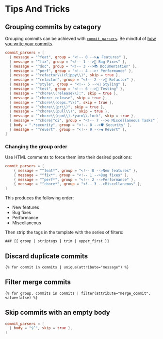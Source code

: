 # Tips And Tricks

## Grouping commits by category

Grouping commits can be achieved with
[`commit_parsers`](./reference.md#the-commit_parsers-field). Be mindful of
[how you write your commits](./changelog.md#how-should-i-write-my-commits).

```toml
commit_parsers = [
  { message = "^feat", group = "<!-- 0 -->⛰️ Features" },
  { message = "^fix", group = "<!-- 1 -->🐛 Bug Fixes" },
  { message = "^doc", group = "<!-- 3 -->📚 Documentation" },
  { message = "^perf", group = "<!-- 4 -->⚡ Performance" },
  { message = "^refactor\\(clippy\\)", skip = true },
  { message = "^refactor", group = "<!-- 2 -->🚜 Refactor" },
  { message = "^style", group = "<!-- 5 -->🎨 Styling" },
  { message = "^test", group = "<!-- 6 -->🧪 Testing" },
  { message = "^chore\\(release\\):", skip = true },
  { message = "^chore: release", skip = true },
  { message = "^chore\\(deps.*\\)", skip = true },
  { message = "^chore\\(pr\\)", skip = true },
  { message = "^chore\\(pull\\)", skip = true },
  { message = "^chore\\(npm\\).*yarn\\.lock", skip = true },
  { message = "^chore|^ci", group = "<!-- 7 -->⚙️ Miscellaneous Tasks" },
  { body = ".*security", group = "<!-- 8 -->🛡️ Security" },
  { message = "^revert", group = "<!-- 9 -->◀️ Revert" },
]
```

### Changing the group order

Use HTML comments to force them into their desired positions:

```toml
commit_parsers = [
    { message = "^feat*", group = "<!-- 0 -->New features" },
    { message = "^fix*", group = "<!-- 1 -->Bug fixes" },
    { message = "^perf*", group = "<!-- 2 -->Performance" },
    { message = "^chore*", group = "<!-- 3 -->Miscellaneous" },
]
```

This produces the following order:

- New features
- Bug fixes
- Performance
- Miscellaneous

Then strip the tags in the template with the series of filters:

```jinja2
### {{ group | striptags | trim | upper_first }}
```

## Discard duplicate commits

```jinja2
{% for commit in commits | unique(attribute="message") %}
```

## Filter merge commits

```jinja2
{% for group, commits in commits | filter(attribute="merge_commit", value=false) %}
```

## Skip commits with an empty body

```toml
commit_parsers = [
  { body = "$^", skip = true },
]
```
